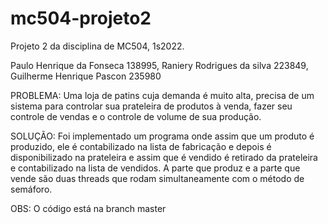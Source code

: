 # mc504-projeto2
Projeto 2 da disciplina de MC504, 1s2022.

Paulo Henrique da Fonseca 138995, 
Raniery Rodrigues da silva 223849, 
Guilherme Henrique Pascon 235980

PROBLEMA:
Uma loja de patins cuja demanda é muito alta, precisa de um sistema para controlar sua prateleira de produtos à venda, fazer seu controle de vendas e o controle de volume de sua produção.

SOLUÇÃO:
Foi implementado um programa onde assim que um produto é produzido, ele é contabilizado na lista de fabricação e depois é disponibilizado na prateleira e assim que é vendido é retirado da prateleira e contabilizado na lista de vendidos. 
A parte que produz e a parte que vende são duas threads que rodam simultaneamente com o método de semáforo.

OBS: O código está na branch master
